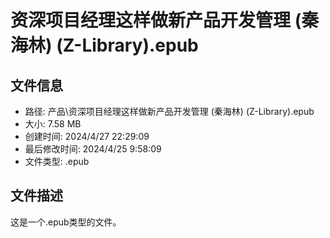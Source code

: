 ﻿# 资深项目经理这样做新产品开发管理 (秦海林) (Z-Library).epub

## 文件信息
- 路径: 产品\资深项目经理这样做新产品开发管理 (秦海林) (Z-Library).epub
- 大小: 7.58 MB
- 创建时间: 2024/4/27 22:29:09
- 最后修改时间: 2024/4/25 9:58:09
- 文件类型: .epub

## 文件描述
这是一个.epub类型的文件。

